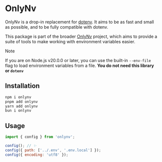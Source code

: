 # OnlyNv

OnlyNv is a drop-in replacement for [dotenv](https://npm.js.com/package/dotenv). It aims to be as fast and small as possible, and to be fully compatible with dotenv.

This package is part of the broader [OnlyNv](https://github.com/onlynv/onlynv) project, which aims to provide a suite of tools to make working with environment variables easier.

> [!NOTE]  
> If you are on Node.js v20.0.0 or later, you can use the built-in `--env-file` flag to load environment variables from a file. **You do not need this library or `dotenv`**

## Installation

```bash
npm i onlynv
pnpm add onlynv
yarn add onlynv
bun i onlynv
```

## Usage

```javascript
import { config } from 'onlynv';

config(); // ✨
config({ path: ['../.env', '.env.local'] });
config({ encoding: 'utf8' });
```

